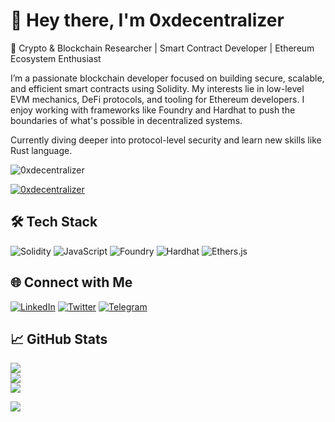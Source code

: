 # 👋 Hey there, I'm 0xdecentralizer

🚀 Crypto & Blockchain Researcher | Smart Contract Developer | Ethereum Ecosystem Enthusiast

I’m a passionate blockchain developer focused on building secure, scalable, and efficient smart contracts using Solidity. My interests lie in low-level EVM mechanics, DeFi protocols, and tooling for Ethereum developers. I enjoy working with frameworks like Foundry and Hardhat to push the boundaries of what's possible in decentralized systems.

Currently diving deeper into protocol-level security and learn new skills like Rust language.

<p align="left"> <img src="https://komarev.com/ghpvc/?username=0xdecentralizer&label=Profile%20views&color=0e75b6&style=flat" alt="0xdecentralizer" /> </p>

<p align="left"> <a href="https://github.com/ryo-ma/github-profile-trophy"><img src="https://github-profile-trophy.vercel.app/?username=0xdecentralizer" alt="0xdecentralizer" /></a> </p>

## 🛠️ Tech Stack
![Solidity](https://img.shields.io/badge/Solidity-%23363636.svg?style=flat&logo=solidity&logoColor=white)
![JavaScript](https://img.shields.io/badge/JavaScript-%23323330.svg?style=flat&logo=javascript&logoColor=%23F7DF1E)
![Foundry](https://img.shields.io/badge/Foundry-%23000000.svg?style=flat&logo=foundry&logoColor=white)
![Hardhat](https://img.shields.io/badge/Hardhat-%23F7DF1E.svg?style=flat&logo=ethereum&logoColor=black)
![Ethers.js](https://img.shields.io/badge/Ethers.js-%23363636.svg?style=flat&logo=ethereum&logoColor=white)



## 🌐 Connect with Me
[![LinkedIn](https://img.shields.io/badge/LinkedIn-%230077B5.svg?style=flat&logo=linkedin&logoColor=white)](https://www.linkedin.com/in/mohammad-mahdi-keshavarz-897a911b4)
[![Twitter](https://img.shields.io/badge/Twitter-%231DA1F2.svg?style=flat&logo=twitter&logoColor=white)](https://x.com/0xdecentralizer)
[![Telegram](https://img.shields.io/badge/Telegram-2CA5E0?style=flat&logo=telegram&logoColor=white)](https://t.me/OxDecentralizer)



## 📈 GitHub Stats

![](https://github-readme-stats.vercel.app/api?username=0xdecentralizer&theme=light&hide_border=false&include_all_commits=true&count_private=true)<br/>
![](https://github-readme-streak-stats.herokuapp.com/?user=0xdecentralizer&theme=light&hide_border=false)<br/>
![](https://github-readme-stats.vercel.app/api/top-langs/?username=0xdecentralizer&theme=light&hide_border=false&layout=compact)


[![](https://visitcount.itsvg.in/api?id=0xdecentralizer&icon=0&color=0)](https://visitcount.itsvg.in)

